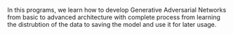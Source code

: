 In this programs, we learn how to develop Generative Adversarial Networks from basic to advanced architecture with complete process 
from learning the distrubtion of the data to saving the model and use it for later usage.
